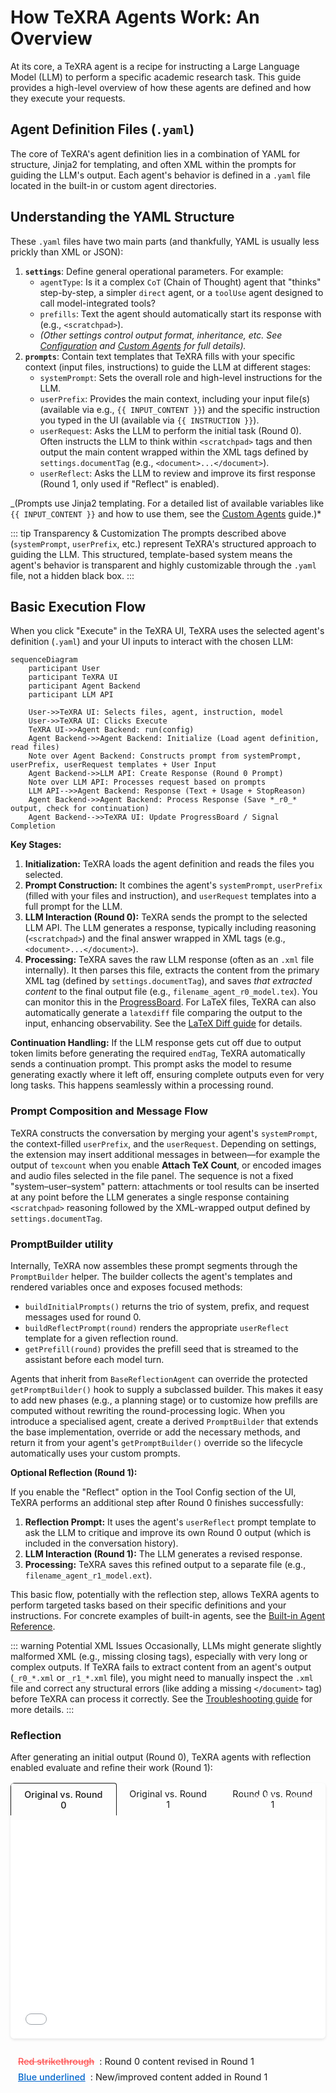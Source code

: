 # How TeXRA Agents Work: An Overview

At its core, a TeXRA agent is a recipe for instructing a Large Language Model (LLM) to perform a specific academic research task. This guide provides a high-level overview of how these agents are defined and how they execute your requests.

## Agent Definition Files (`.yaml`)

The core of TeXRA's agent definition lies in a combination of YAML for structure, Jinja2 for templating, and often XML within the prompts for guiding the LLM's output. Each agent's behavior is defined in a `.yaml` file located in the built-in or custom agent directories.

## Understanding the YAML Structure

These `.yaml` files have two main parts (and thankfully, YAML is usually less prickly than XML or JSON):

1.  **`settings`**: Define general operational parameters. For example:
    - `agentType`: Is it a complex `CoT` (Chain of Thought) agent that "thinks" step-by-step, a simpler `direct` agent, or a `toolUse` agent designed to call model-integrated tools?
    - `prefills`: Text the agent should automatically start its response with (e.g., `<scratchpad>`).
    - _(Other settings control output format, inheritance, etc. See [Configuration](./configuration.md) and [Custom Agents](./custom-agents.md) for full details)._
2.  **`prompts`**: Contain text templates that TeXRA fills with your specific context (input files, instructions) to guide the LLM at different stages:
    - `systemPrompt`: Sets the overall role and high-level instructions for the LLM.
    - `userPrefix`: Provides the main context, including your input file(s) (available via e.g., `{{ INPUT_CONTENT }}`) and the specific instruction you typed in the UI (available via `{{ INSTRUCTION }}`).
    - `userRequest`: Asks the LLM to perform the initial task (Round 0). Often instructs the LLM to think within `<scratchpad>` tags and then output the main content wrapped within the XML tags defined by `settings.documentTag` (e.g., `<document>...</document>`).
    - `userReflect`: Asks the LLM to review and improve its first response (Round 1, only used if "Reflect" is enabled).

\_(Prompts use Jinja2 templating. For a detailed list of available variables like `{{ INPUT_CONTENT }}` and how to use them, see the [Custom Agents](./custom-agents.md) guide.)\*

::: tip Transparency & Customization
The prompts described above (`systemPrompt`, `userPrefix`, etc.) represent TeXRA's structured approach to guiding the LLM. This structured, template-based system means the agent's behavior is transparent and highly customizable through the `.yaml` file, not a hidden black box.
:::

## Basic Execution Flow

When you click "Execute" in the TeXRA UI, TeXRA uses the selected agent's definition (`.yaml`) and your UI inputs to interact with the chosen LLM:

```mermaid
sequenceDiagram
    participant User
    participant TeXRA UI
    participant Agent Backend
    participant LLM API

    User->>TeXRA UI: Selects files, agent, instruction, model
    User->>TeXRA UI: Clicks Execute
    TeXRA UI->>Agent Backend: run(config)
    Agent Backend->>Agent Backend: Initialize (Load agent definition, read files)
    Note over Agent Backend: Constructs prompt from systemPrompt, userPrefix, userRequest templates + User Input
    Agent Backend->>LLM API: Create Response (Round 0 Prompt)
    Note over LLM API: Processes request based on prompts
    LLM API-->>Agent Backend: Response (Text + Usage + StopReason)
    Agent Backend->>Agent Backend: Process Response (Save *_r0_* output, check for continuation)
    Agent Backend-->>TeXRA UI: Update ProgressBoard / Signal Completion
```

**Key Stages:**

1.  **Initialization:** TeXRA loads the agent definition and reads the files you selected.
2.  **Prompt Construction:** It combines the agent's `systemPrompt`, `userPrefix` (filled with your files and instruction), and `userRequest` templates into a full prompt for the LLM.
3.  **LLM Interaction (Round 0):** TeXRA sends the prompt to the selected LLM API. The LLM generates a response, typically including reasoning (`<scratchpad>`) and the final answer wrapped in XML tags (e.g., `<document>...</document>`).
4.  **Processing:** TeXRA saves the raw LLM response (often as an `.xml` file internally). It then parses this file, extracts the content from the primary XML tag (defined by `settings.documentTag`), and saves _that extracted content_ to the final output file (e.g., `filename_agent_r0_model.tex`). You can monitor this in the [ProgressBoard](./progress-board.md). For LaTeX files, TeXRA can also automatically generate a `latexdiff` file comparing the output to the input, enhancing observability. See the [LaTeX Diff guide](./latex-diff.md) for details.

**Continuation Handling:** If the LLM response gets cut off due to output token limits before generating the required `endTag`, TeXRA automatically sends a continuation prompt. This prompt asks the model to resume generating exactly where it left off, ensuring complete outputs even for very long tasks. This happens seamlessly within a processing round.

### Prompt Composition and Message Flow

TeXRA constructs the conversation by merging your agent's `systemPrompt`, the context-filled `userPrefix`, and the `userRequest`. Depending on settings, the extension may insert additional messages in between—for example the output of `texcount` when you enable **Attach TeX Count**, or encoded images and audio files selected in the file panel. The sequence is not a fixed "system–user–system" pattern: attachments or tool results can be inserted at any point before the LLM generates a single response containing `<scratchpad>` reasoning followed by the XML-wrapped output defined by `settings.documentTag`.

### PromptBuilder utility

Internally, TeXRA now assembles these prompt segments through the `PromptBuilder` helper. The builder collects the agent's templates and rendered variables once and exposes focused methods:

- `buildInitialPrompts()` returns the trio of system, prefix, and request messages used for round 0.
- `buildReflectPrompt(round)` renders the appropriate `userReflect` template for a given reflection round.
- `getPrefill(round)` provides the prefill seed that is streamed to the assistant before each model turn.

Agents that inherit from `BaseReflectionAgent` can override the protected `getPromptBuilder()` hook to supply a subclassed builder. This makes it easy to add new phases (e.g., a planning stage) or to customize how prefills are computed without rewriting the round-processing logic. When you introduce a specialised agent, create a derived `PromptBuilder` that extends the base implementation, override or add the necessary methods, and return it from your agent's `getPromptBuilder()` override so the lifecycle automatically uses your custom prompts.

**Optional Reflection (Round 1):**

If you enable the "Reflect" option in the Tool Config section of the UI, TeXRA performs an additional step after Round 0 finishes successfully:

1.  **Reflection Prompt:** It uses the agent's `userReflect` prompt template to ask the LLM to critique and improve its own Round 0 output (which is included in the conversation history).
2.  **LLM Interaction (Round 1):** The LLM generates a revised response.
3.  **Processing:** TeXRA saves this refined output to a separate file (e.g., `filename_agent_r1_model.ext`).

This basic flow, potentially with the reflection step, allows TeXRA agents to perform targeted tasks based on their specific definitions and your instructions. For concrete examples of built-in agents, see the [Built-in Agent Reference](./built-in-agents.md).

::: warning Potential XML Issues
Occasionally, LLMs might generate slightly malformed XML (e.g., missing closing tags), especially with very long or complex outputs. If TeXRA fails to extract content from an agent's output (`_r0_*.xml` or `_r1_*.xml` file), you might need to manually inspect the `.xml` file and correct any structural errors (like adding a missing `</document>` tag) before TeXRA can process it correctly. See the [Troubleshooting guide](../reference/troubleshooting.md#output-file-corruption) for more details.
:::

### Reflection

After generating an initial output (Round 0), TeXRA agents with reflection enabled evaluate and refine their work (Round 1):

<div class="reflection-pdf-viewer">
  <div class="pdf-tabs">
    <button type="button" class="pdf-tab active" data-pdf="/examples/draft_polish_r0_gemini25p_diff.pdf">Original vs. Round 0</button>
    <button type="button" class="pdf-tab" data-pdf="/examples/draft_polish_r1_gemini25p_diff.pdf">Original vs. Round 1</button>
    <button type="button" class="pdf-tab" data-pdf="/examples/draft_polish_r1_gemini25p_diffr1r0.pdf">Round 0 vs. Round 1</button>
  </div>
  <iframe src="/examples/draft_polish_r1_gemini25p_diffr1r0.pdf" id="pdf-frame" class="reflection-pdf-frame"></iframe>
  <a href="/examples/draft_polish_r1_gemini25p_diffr1r0.pdf" target="_blank" id="pdf-link" class="reflection-pdf-link">View full example</a>
</div>

<div class="reflection-legend">
  <div class="legend-item"><span class="del">Red strikethrough</span>: Round 0 content revised in Round 1</div>
  <div class="legend-item"><span class="add">Blue underlined</span>: New/improved content added in Round 1</div>
</div>

<style>
.reflection-pdf-viewer {
  position: relative;
  width: 100%;
  border: 1px solid var(--vp-c-divider);
  border-radius: 6px;
  overflow: hidden;
  box-shadow: 0 2px 4px rgba(0,0,0,0.1);
  margin: 1rem 0;
}
.reflection-pdf-frame {
  width: 100%;
  height: 350px;
  border: none;
}
.reflection-pdf-link {
  position: absolute;
  top: 10px;
  right: 10px;
  color: white;
  padding: 5px 10px;
  border-radius: 4px;
  text-decoration: none;
  font-size: 0.85rem;
}
.reflection-pdf-link:hover {
  background: var(--vp-c-brand);
}
.reflection-legend {
  display: flex;
  flex-direction: column;
  gap: 0.5rem;
  font-size: 0.9rem;
  margin-top: 0.5rem;
  border: 1px solid var(--vp-c-divider);
  border-radius: 4px;
  padding: 0.75rem;
  background-color: var(--vp-c-bg-soft);
}
.legend-item {
  display: flex;
  align-items: center;
  gap: 0.5rem;
}
.reflection-legend .del {
  color: #ff5252;
  text-decoration: line-through;
  font-weight: 500;
}
.reflection-legend .add {
  color: #0066cc;
  text-decoration: underline;
  font-weight: 500;
}
.pdf-tabs {
  display: flex;
  border-bottom: 1px solid var(--vp-c-divider);
  margin-bottom: 0.5rem;
}
.pdf-tab {
  padding: 0.5rem 1rem;
  cursor: pointer;
  border: 1px solid transparent;
  border-bottom: none;
  border-radius: 4px 4px 0 0;
  font-size: 0.9rem;
  text-decoration: none;
  color: inherit;
  background: none;
  font-family: inherit;
  text-align: center;
}
.pdf-tab:hover {
  background-color: var(--vp-c-bg-soft);
}
.pdf-tab.active {
  background-color: var(--vp-c-bg-soft);
  border-color: var(--vp-c-divider);
  border-bottom-color: var(--vp-c-bg-soft);
  color: var(--vp-c-brand);
  font-weight: 500;
  margin-bottom: -1px;
}
</style>
